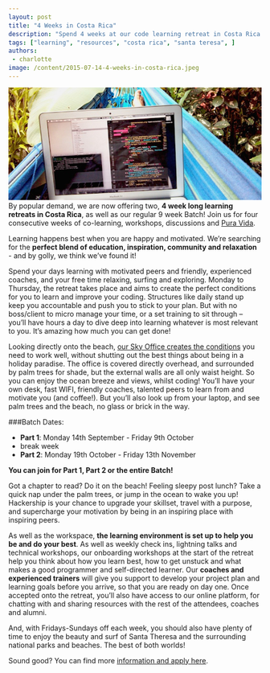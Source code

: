 ```yaml
---
layout: post
title: "4 Weeks in Costa Rica"
description: "Spend 4 weeks at our code learning retreat in Costa Rica this autumn! \n By popular demand, we are now offering two, **4 week long learning retreats in Costa Rica**, as well as our regular 9 week Batch! Join us for four consecutive weeks of co-learning, workshops, discussions and [Pura Vida](https://en.wikipedia.org/wiki/Culture_of_Costa_Rica#Pura_vida). \n \n Learning happens best when you are happy and motivated. We’re searching for the **perfect blend of education, inspiration, community and relaxation** - and by golly, we think we’ve found it! Applications now open!"
tags: ["learning", "resources", "costa rica", "santa teresa", ]
authors:
 - charlotte
image: /content/2015-07-14-4-weeks-in-costa-rica.jpeg
---
```


![Actual working conditions in Costa Rica](/content/2015-07-14-4-weeks-in-costa-rica.jpeg)
By popular demand, we are now offering two, **4 week long learning retreats in Costa Rica**, as well as our regular 9 week Batch! Join us for four consecutive weeks of co-learning, workshops, discussions and [Pura Vida](https://en.wikipedia.org/wiki/Culture_of_Costa_Rica#Pura_vida).

Learning happens best when you are happy and motivated. We’re searching for the **perfect blend of education, inspiration, community and relaxation** - and by golly, we think we’ve found it!

Spend your days learning with motivated peers and friendly, experienced coaches, and your free time relaxing, surfing and exploring. Monday to Thursday, the retreat takes place and aims to create the perfect conditions for you to learn and improve your coding. Structures like daily stand up keep you accountable and push you to stick to your plan. But with no boss/client to micro manage your time, or a set training to sit through – you’ll have hours a day to dive deep into learning whatever is most relevant to you. It’s amazing how much you can get done!

Looking directly onto the beach, [our Sky Office creates the conditions](http://localhost:4014/2015/05/Costa-Rica-Sky-Office.html) you need to work well, without shutting out the best things about being in a holiday paradise. The office is covered directly overhead, and surrounded by palm trees for shade, but the external walls are all only waist height. So you can enjoy the ocean breeze and views, whilst coding!  You’ll have your own desk, fast WIFI, friendly coaches, talented peers to learn from and motivate you (and coffee!). But you’ll also look up from your laptop, and see palm trees and the beach, no glass or brick in the way.

###Batch Dates:

- **Part 1**: Monday 14th September - Friday 9th October
- break week
- **Part 2**: Monday 19th October - Friday 13th November

**You can join for Part 1, Part 2 or the entire Batch!**

Got a chapter to read? Do it on the beach! Feeling sleepy post lunch?  Take a quick nap under the palm trees, or jump in the ocean to wake you up!  Hackership is your chance to upgrade your skillset, travel with a purpose, and supercharge your motivation by being in an inspiring place with inspiring peers.

As well as the workspace, **the learning environment is set up to help you be and do your best**. As well as weekly check ins, lightning talks and technical workshops, our onboarding workshops at the start of the retreat help you think about how you learn best, how to get unstuck and what makes a good programmer and self-directed learner. Our **coaches and experienced trainers** will give you support to develop your project plan and learning goals before you arrive, so that you are ready on day one. Once accepted onto the retreat, you’ll also have access to our online platform, for chatting with and sharing resources with the rest of the attendees, coaches and alumni.

And, with Fridays-Sundays off each week, you should also have plenty of time to enjoy the beauty and surf of Santa Theresa and the surrounding national parks and beaches. The best of both worlds!

Sound good? You can find more [information and apply here](http://www.hackership.org/apply/15-09-Santa-Teresa/).

